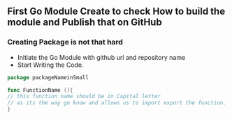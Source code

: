 ## First Go Module Create to check How to build the module and Publish that on GitHub

### Creating Package is not that hard

- Initiate the Go Module with github url and repository name
- Start Writing the Code.

```Go
package packageNameinSmall

func FunctionName (){
// this function name should be in Capital letter
// as its the way go know and allows us to import export the function.
}

```
